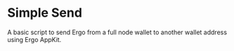 # Simple Send

A basic script to send Ergo from a full node wallet to another wallet address using Ergo AppKit.